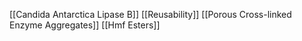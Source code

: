 [[Candida Antarctica Lipase B]]
[[Reusability]]
[[Porous Cross-linked Enzyme Aggregates]]
[[Hmf Esters]]

